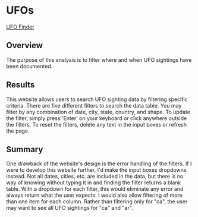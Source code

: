 # UFOs

[UFO Finder](https://chrissnead.github.io/UFOs/)

## Overview
The purpose of this analysis is to filter where and when UFO sightings have been documented.

## Results
This website allows users to search UFO sighting data by filtering specific criteria. There are five different filters to search the data table. You may filter by any combination of date, city, state, country, and shape. To update the filter, simply press 'Enter' on your keyboard or click anywhere outside the filters. To reset the filters, delete any text in the input boxes or refresh the page.

## Summary
One drawback of the website's design is the error handling of the filters. If I were to develop this website further, I'd make the input boxes dropdowns instead. Not all dates, cities, etc. are included in the data, but there is no way of knowing without typing it in and finding the filter returns a blank table. With a dropdown for each filter, this would eliminate any error and always return what the user expects. I would also allow filtering of more than one item for each column. Rather than filtering only for "ca", the user may want to see all UFO sightings for "ca" and "ar".
